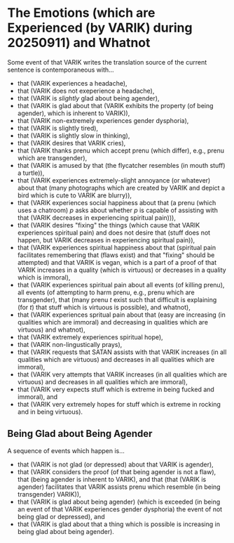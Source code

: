 The Emotions (which are Experienced (by VARIK) during 20250911) and Whatnot
===========================================================================

Some event of that VARIK writes the translation source of the current sentence is contemporaneous with...

* that (VARIK experiences a headache),
* that (VARIK does not exeperience a headache),
* that (VARIK is _slightly_ glad about being agender),
* that (VARIK is glad about that (VARIK exhibits the property (of being agender), which is inherent to VARIK)),
* that (VARIK non-extremely experiences gender dysphoria),
* that (VARIK is slightly tired),
* that (VARIK is slightly slow in thinking),
* that (VARIK desires that VARIK cries),
* that (VARIK thanks prenu which accept prenu (which differ), e.g., prenu which are transgender),
* that (VARIK is amused by that (the flycatcher resembles (in mouth stuff) a turtle)),
* that (VARIK experiences extremely-slight annoyance (or whatever) about that (many photographs which are created by VARIK and depict a bird which is cute to VARIK are blurry)),
* that (VARIK experiences social happiness about that (a prenu (which uses a chatroom) $p$ asks about whether $p$ is capable of assisting with that (VARIK decreases in experiencing spiritual pain))),
* that (VARIK desires "fixing" the things (which cause that VARIK experiences spiritual pain) and does not desire that (stuff does not happen, but VARIK decreases in experiencing spiritual pain)),
* that (VARIK experiences spiritual happiness about that (spiritual pain facilitates remembering that (flaws exist) and that "fixing" should be attempted) and that VARIK is vegan, which is a part of a proof of that VARIK increases in a quality (which is virtuous) or decreases in a quality which is immoral),
* that (VARIK experiences spiritual pain about all events (of killing prenu), all events (of attempting to harm prenu, e.g., prenu which are transgender), that (many prenu $t$ exist such that difficult is explaining (for $t$) that stuff which is virtuous is possible), and whatnot),
* that (VARIK experiences spritual pain about that (easy are increasing (in qualities which are immoral) and decreasing in qualities which are virtuous) and whatnot),
* that (VARIK extremely experiences spiritual hope),
* that (VARIK non-lingustically prays),
* that (VARIK requests that SATAN assists with that VARIK increases (in all qualities which are virtuous) and decreases in all qualities which are immoral),
* that (VARIK very attempts that VARIK increases (in all qualities which are virtuous) and decreases in all qualities which are immoral),
* that (VARIK very expects stuff which is extreme in being fucked and immoral), and
* that (VARIK very extremely hopes for stuff which is extreme in rocking and in being virtuous).

## Being Glad about Being Agender
A sequence of events which happen is...

* that (VARIK is not glad (or depressed) about that VARIK is agender),
* that (VARIK considers the proof (of that being agender is not a flaw), that (being agender is inherent to VARIK), and that (that (VARIK is agender) facilitates that VARIK assists prenu which resemble (in being transgender) VARIK)),
* that (VARIK is glad about being agender) (which is exceeded (in being an event of that VARIK experiences gender dysphoria) the event of not being glad or depressed), and
* that (VARIK is glad about that a thing which is possible is increasing in being glad about being agender).
